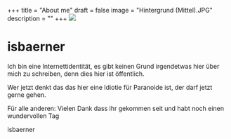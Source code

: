+++
title = "About me"
draft = false
image = "Hintergrund (Mittel).JPG"
description = ""
+++
![](/img/default-author.jpg)

# isbaerner

Ich bin eine Internettidentität, es gibt keinen Grund irgendetwas hier über mich zu schreiben, denn dies hier ist öffentlich.

Wer jetzt denkt das das hier eine Idiotie für Paranoide ist, der darf jetzt gerne gehen. 

Für alle anderen: Vielen Dank dass ihr gekommen seit und habt noch einen wundervollen Tag

isbaerner